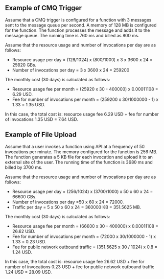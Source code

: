 ## Example of CMQ Trigger

Assume that a CMQ trigger is configured for a function with 3 messages sent to the message queue per second. A memory of 128 MB is configured for the function. The function processes the message and adds it to the message queue. The running time is 760 ms and billed as 800 ms.

Assume that the resource usage and number of invocations per day are as follows:
- Resource usage per day = (128/1024) x (800/1000) x 3 x 3600 x 24 = 25920 GBs.
- Number of invocations per day = 3 x 3600 x 24 = 259200

The monthly cost (30 days) is calculated as follows:
- Resource usage fee per month = (25920 x 30 - 400000) x 0.00011108 = 6.29 USD.
- Fee for number of invocations per month = (259200 x 30/1000000 - 1) x 1.33 = 1.35 USD.

In this case, the total cost is: resource usage fee 6.29 USD + fee for number of invocations 1.35 USD = 7.64 USD.




## Example of File Upload

Assume that a user invokes a function using API at a frequency of 50 invocations per minute. The memory configured for the function is 256 MB. The function generates a 5 KB file for each invocation and upload it to an external site of the user. The running time of the function is 3680 ms and billed by 3700 ms.

Assume that the resource usage and number of invocations per day are as follows:
- Resource usage per day = (256/1024) x (3700/1000) x 50 x 60 x 24 = 66600 GBs.
- Number of invocations per day =50 x 60 x 24 = 72000.
- Traffic per day = 5 x 50 x 60 x 24 = 360000 KB = 351.5625 MB.

The monthly cost (30 days) is calculated as follows:
- Resource usage fee per month = (66600 x 30 - 400000) x 0.00011108 = 26.62 USD.
- Fee for number of invocations per month = (72000 x 30/1000000 - 1) x 1.33 = 0.23 USD.
- Fee for public network outbound traffic = (351.5625 x 30 / 1024) x 0.8 = 1.24 USD.

In this case, the total cost is: resource usage fee 26.62 USD + fee for number of invocations 0.23 USD + fee for public network outbound traffic 1.24 USD = 28.09 USD.
